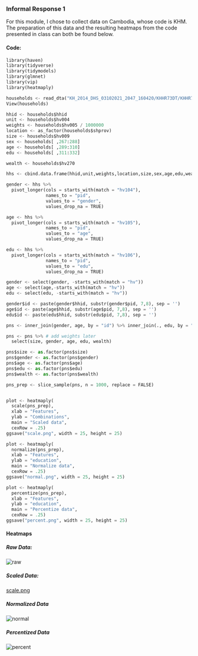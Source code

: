 ### Informal Response 1

For this module, I chose to collect data on Cambodia, whose code is KHM. The preparation of this data and the resulting heatmaps from the code presented in class can both be found below. 

#### Code:
``` python
library(haven)
library(tidyverse)
library(tidymodels)
library(glmnet)
library(vip)
library(heatmaply)

households <- read_dta("KH_2014_DHS_03102021_2047_160420/KHHR73DT/KHHR73FL.DTA")
View(households)

hhid <- households$hhid
unit <- households$hv004
weights <- households$hv005 / 1000000
location <- as_factor(households$shprov)
size <- households$hv009
sex <- households[ ,267:288]
age <- households[ ,289:310]
edu <- households[ ,311:332]

wealth <- households$hv270

hhs <- cbind.data.frame(hhid,unit,weights,location,size,sex,age,edu,wealth)

gender <- hhs %>%
  pivot_longer(cols = starts_with(match = "hv104"),
               names_to = "pid",
               values_to = "gender",
               values_drop_na = TRUE)

age <- hhs %>%
  pivot_longer(cols = starts_with(match = "hv105"),
               names_to = "pid",
               values_to = "age",
               values_drop_na = TRUE)

edu <- hhs %>%
  pivot_longer(cols = starts_with(match = "hv106"),
               names_to = "pid",
               values_to = "edu",
               values_drop_na = TRUE)

gender <- select(gender, -starts_with(match = "hv"))
age <- select(age,-starts_with(match = "hv"))
edu <- select(edu, -starts_with(match = "hv"))

gender$id <- paste(gender$hhid, substr(gender$pid, 7,8), sep = '')
age$id <- paste(age$hhid, substr(age$pid, 7,8), sep = '')
edu$id <- paste(edu$hhid, substr(edu$pid, 7,8), sep = '')

pns <- inner_join(gender, age, by = "id") %>% inner_join(., edu, by = "id")

pns <- pns %>% # add weights later
  select(size, gender, age, edu, wealth)

pns$size <- as.factor(pns$size)
pns$gender <- as.factor(pns$gender)
pns$age <- as.factor(pns$age)
pns$edu <- as.factor(pns$edu)
pns$wealth <- as.factor(pns$wealth)

pns_prep <- slice_sample(pns, n = 1000, replace = FALSE)


plot <- heatmaply(
  scale(pns_prep),
  xlab = "Features",
  ylab = "Combinations",
  main = "Scaled data",
  cexRow = .25)
ggsave("scale.png", width = 25, height = 25)

plot <- heatmaply(
  normalize(pns_prep),
  xlab = "Features",
  ylab = "education",
  main = "Normalize data",
  cexRow = .25)
ggsave("normal.png", width = 25, height = 25)

plot <- heatmaply(
  percentize(pns_prep),
  xlab = "Features",
  ylab = "education",
  main = "Percentize data",
  cexRow = .25)
ggsave("percent.png", width = 25, height = 25)
```

#### Heatmaps
##### Raw Data:
![raw](https://user-images.githubusercontent.com/78227378/117343292-22e6fc00-ae72-11eb-895a-607c557683a7.png)
##### Scaled Data:
[scale.png](https://github.com/rj-bartlett/Informal-Response-Module-2/issues/1#issue-858411370)
##### Normalized Data
![normal](https://user-images.githubusercontent.com/78227378/114804303-1689ea80-9d6f-11eb-8676-191cba266072.png)
##### Percentized Data
![percent](https://user-images.githubusercontent.com/78227378/114804341-26a1ca00-9d6f-11eb-96ea-cbf5f63ec5a5.png)
